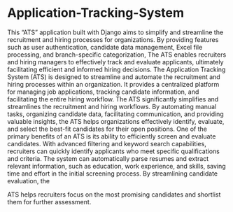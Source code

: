 # Application-Tracking-System
This “ATS” application built with Django aims to simplify and streamline the recruitment and hiring processes for organizations. By providing features such as user authentication, candidate data management, Excel file processing, and branch-specific categorization, The ATS enables recruiters and hiring managers to effectively track and evaluate applicants, ultimately facilitating efficient and informed hiring decisions.
The Application Tracking System (ATS) is designed to streamline and automate the recruitment and hiring processes within an organization. It provides a centralized platform for managing job applications, tracking candidate information, and facilitating the entire hiring workflow.
The ATS significantly simplifies and streamlines the recruitment and hiring workflows. By automating manual tasks, organizing candidate data, facilitating communication, and providing valuable insights, the ATS helps organizations effectively identify, evaluate, and select the best-fit candidates for their open positions.
One of the primary benefits of an ATS is its ability to efficiently screen and evaluate candidates. With advanced filtering and keyword search capabilities, recruiters can quickly identify applicants who meet specific qualifications and criteria. The system can automatically parse resumes and extract relevant information, such as education, work experience, and skills, saving time and effort in the initial screening process. By streamlining candidate evaluation, the
 
ATS helps recruiters focus on the most promising candidates and shortlist them for further assessment.
